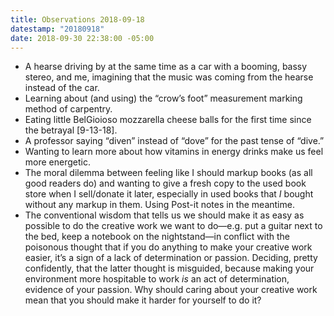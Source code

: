 ```yaml
---
title: Observations 2018-09-18
datestamp: "20180918"
date: 2018-09-30 22:38:00 -05:00
---
```


- A hearse driving by at the same time as a car with a booming, bassy stereo, and me, imagining that the music was coming from the hearse instead of the car.
- Learning about (and using) the “crow’s foot” measurement marking method of carpentry.
- Eating little BelGioioso mozzarella cheese balls for the first time since the betrayal [9-13-18].
- A professor saying “diven” instead of “dove” for the past tense of “dive.”
- Wanting to learn more about how vitamins in energy drinks make us feel more energetic.
- The moral dilemma between feeling like I should markup books (as all good readers do) and wanting to give a fresh copy to the used book store when I sell/donate it later, especially in used books that *I* bought without any markup in them. Using Post-it notes in the meantime.
- The conventional wisdom that tells us we should make it as easy as possible to do the creative work we want to do—e.g. put a guitar next to the bed, keep a notebook on the nightstand—in conflict with the poisonous thought that if you do anything to make your creative work easier, it’s a sign of a lack of determination or passion. Deciding, pretty confidently, that the latter thought is misguided, because making your environment more hospitable to work *is* an act of determination, evidence of your passion. Why should caring about your creative work mean that you should make it harder for yourself to do it?
